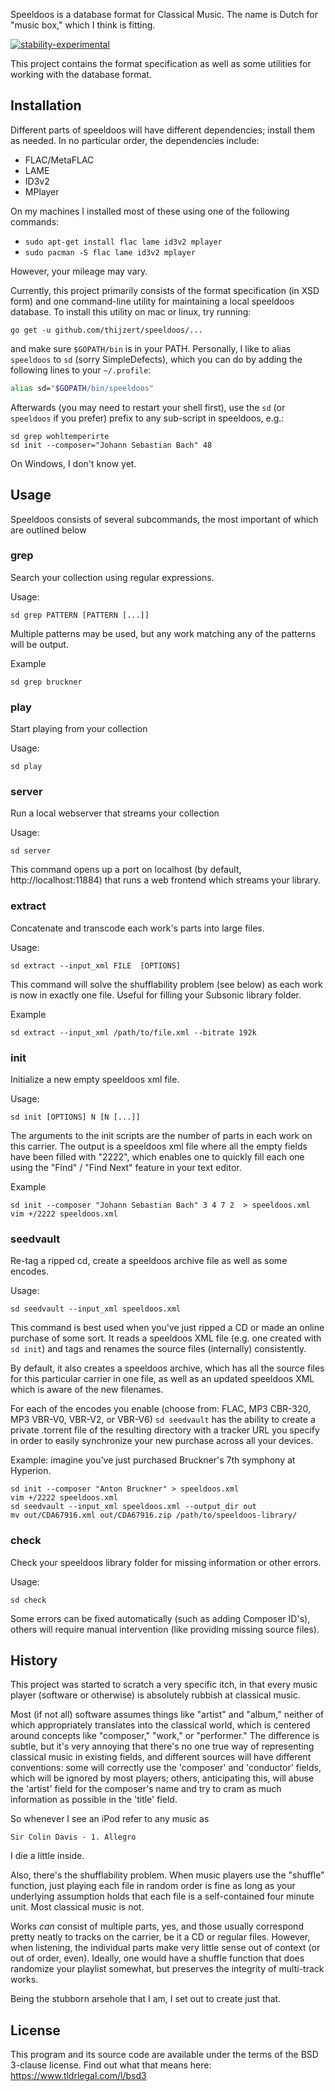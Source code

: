 Speeldoos is a database format for Classical Music. The name is Dutch for "music box," which I think is fitting.

[![stability-experimental](https://img.shields.io/badge/stability-experimental-orange.svg)](https://github.com/emersion/stability-badges#experimental)

This project contains the format specification as well as some utilities for working with the database format.

Installation
---------------
Different parts of speeldoos will have different dependencies; install them as needed. In no particular order, the dependencies include:

* FLAC/MetaFLAC
* LAME
* ID3v2
* MPlayer

On my machines I installed most of these using one of the following commands:

* `sudo apt-get install flac lame id3v2 mplayer`
* `sudo pacman -S flac lame id3v2 mplayer`

However, your mileage may vary.

Currently, this project primarily consists of the format specification (in XSD form) and one command-line utility for maintaining a local speeldoos database.
To install this utility on mac or linux, try running:

    go get -u github.com/thijzert/speeldoos/...

and make sure `$GOPATH/bin` is in your PATH.
Personally, I like to alias `speeldoos` to `sd` (sorry SimpleDefects), which you can do by adding the following lines to your `~/.profile`:

```bash
alias sd="$GOPATH/bin/speeldoos"
```

Afterwards (you may need to restart your shell first), use the `sd` (or `speeldoos` if you prefer) prefix to any sub-script in speeldoos, e.g.:

    sd grep wohltemperirte
    sd init --composer="Johann Sebastian Bach" 48

On Windows, I don't know yet.

Usage
-----
Speeldoos consists of several subcommands, the most important of which are outlined below

### grep
Search your collection using regular expressions.

Usage:

    sd grep PATTERN [PATTERN [...]]

Multiple patterns may be used, but any work matching any of the patterns will be output.

Example

    sd grep bruckner

### play
Start playing from your collection

Usage:

    sd play

### server
Run a local webserver that streams your collection

Usage:

    sd server

This command opens up a port on localhost (by default, http://localhost:11884) that runs a web frontend which streams your library.

### extract
Concatenate and transcode each work's parts into large files.

Usage:

    sd extract --input_xml FILE  [OPTIONS]

This command will solve the shufflability problem (see below) as each work is now in exactly one file. Useful for filling your Subsonic library folder.

Example

    sd extract --input_xml /path/to/file.xml --bitrate 192k

### init
Initialize a new empty speeldoos xml file.

Usage:

    sd init [OPTIONS] N [N [...]]

The arguments to the init scripts are the number of parts in each work on this carrier. The output is a speeldoos xml file where all the empty fields have been filled with "2222", which enables one to quickly fill each one using the "Find" / "Find Next" feature in your text editor.

Example

    sd init --composer "Johann Sebastian Bach" 3 4 7 2  > speeldoos.xml
    vim +/2222 speeldoos.xml

### seedvault
Re-tag a ripped cd, create a speeldoos archive file as well as some encodes.

Usage:

    sd seedvault --input_xml speeldoos.xml

This command is best used when you've just ripped a CD or made an online purchase of some sort.
It reads a speeldoos XML file (e.g. one created with `sd init`) and tags and renames the source files (internally) consistently.

By default, it also creates a speeldoos archive, which has all the source files for this particular carrier in one file, as well as an updated speeldoos XML which is aware of the new filenames.

For each of the encodes you enable (choose from: FLAC, MP3 CBR-320, MP3 VBR-V0, VBR-V2, or VBR-V6) `sd seedvault` has the ability to create a private .torrent file of the resulting directory with a tracker URL you specify in order to easily synchronize your new purchase across all your devices.

Example: imagine you've just purchased Bruckner's 7th symphony at Hyperion.

    sd init --composer "Anton Bruckner" > speeldoos.xml
    vim +/2222 speeldoos.xml
    sd seedvault --input_xml speeldoos.xml --output_dir out
    mv out/CDA67916.xml out/CDA67916.zip /path/to/speeldoos-library/

### check
Check your speeldoos library folder for missing information or other errors.

Usage:

    sd check

Some errors can be fixed automatically (such as adding Composer ID's), others will require manual intervention (like providing missing source files).

History
-------
This project was started to scratch a very specific itch, in that every music player (software or otherwise) is absolutely rubbish at classical music.

Most (if not all) software assumes things like "artist" and "album," neither of which appropriately translates into the classical world, which is centered around concepts like "composer," "work," or "performer."
The difference is subtle, but it's very annoying that there's no one true way of representing classical music in existing fields, and different sources will have different conventions: some will correctly use the 'composer' and 'conductor' fields, which will be ignored by most players; others, anticipating this, will abuse the 'artist' field for the composer's name and try to cram as much information as possible in the 'title' field.

So whenever I see an iPod refer to any music as

    Sir Colin Davis - 1. Allegro

I die a little inside.

Also, there's the shufflability problem. When music players use the "shuffle" function, just playing each file in random order is fine as long as your underlying assumption holds that each file is a self-contained four minute unit.
Most classical music is not.

Works *can* consist of multiple parts, yes, and those usually correspond pretty neatly to tracks on the carrier, be it a CD or regular files.
However, when listening, the individual parts make very little sense out of context (or out of order, even).
Ideally, one would have a shuffle function that does randomize your playlist somewhat, but preserves the integrity of multi-track works.

Being the stubborn arsehole that I am, I set out to create just that.

License
-------
This program and its source code are available under the terms of the BSD 3-clause license.
Find out what that means here: https://www.tldrlegal.com/l/bsd3
